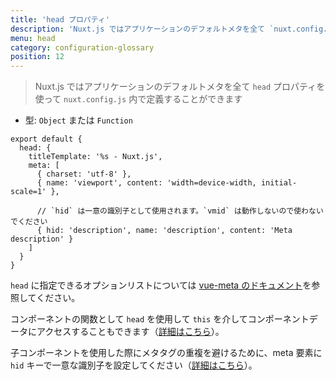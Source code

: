 ```yaml
---
title: 'head プロパティ'
description: 'Nuxt.js ではアプリケーションのデフォルトメタを全て `nuxt.config.js` 内で定義することができます'
menu: head
category: configuration-glossary
position: 12
---
```


> Nuxt.js ではアプリケーションのデフォルトメタを全て `head` プロパティを使って `nuxt.config.js` 内で定義することができます

- 型: `Object` または `Function`

```js{}[nuxt.config.js]
export default {
  head: {
    titleTemplate: '%s - Nuxt.js',
    meta: [
      { charset: 'utf-8' },
      { name: 'viewport', content: 'width=device-width, initial-scale=1' },

      // `hid` は一意の識別子として使用されます。`vmid` は動作しないので使わないでください
      { hid: 'description', name: 'description', content: 'Meta description' }
    ]
  }
}
```

`head` に指定できるオプションリストについては [vue-meta のドキュメント](https://vue-meta.nuxtjs.org/api/#metainfo-properties)を参照してください。

コンポーネントの関数として `head` を使用して `this` を介してコンポーネントデータにアクセスすることもできます（[詳細はこちら](/docs/2.x/components-glossary/pages-head)）。

<base-alert type="info">

子コンポーネントを使用した際にメタタグの重複を避けるために、meta 要素に `hid` キーで一意な識別子を設定してください（[詳細はこちら](https://vue-meta.nuxtjs.org/api/#tagidkeyname)）。

</base-alert>
